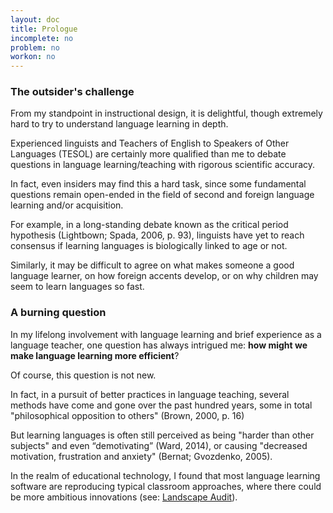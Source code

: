 ```yaml
---
layout: doc
title: Prologue
incomplete: no
problem: no
workon: no
---
```


### The outsider's challenge

From my standpoint in instructional design, it is delightful, though extremely hard to try to understand language learning in depth. 

Experienced linguists and Teachers of English to Speakers of Other Languages (TESOL) are certainly more qualified than me to debate questions in language learning/teaching with rigorous scientific accuracy.

In fact, even insiders may find this a hard task, since some fundamental questions remain open-ended in the field of second and foreign language learning and/or acquisition. 

For example, in a long-standing debate known as the critical period hypothesis (Lightbown; Spada, 2006, p. 93), linguists have yet to reach consensus if learning languages is biologically linked to age or not.

Similarly, it may be difficult to agree on what makes someone a good language learner, on how foreign accents develop, or on why children may seem to learn languages so fast.

### A burning question

In my lifelong involvement with language learning and brief experience as a language teacher, one question has always intrigued me: **how might we make language learning more efficient**?

Of course, this question is not new.

In fact, in a pursuit of better practices in language teaching, several methods have come and gone over the past hundred years, some in total "philosophical opposition to others" (Brown, 2000, p. 16)

But learning languages is often still perceived as being "harder than other subjects" and even “demotivating” (Ward, 2014), or causing "decreased motivation, frustration and anxiety" (Bernat; Gvozdenko, 2005).

In the realm of educational technology, I found that most language learning software are reproducing typical classroom approaches, where there could be more ambitious innovations (see: [Landscape Audit](/docs/01-introduction/06-landscape-audit.html)). 